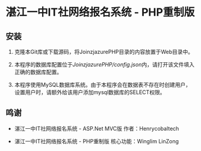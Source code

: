 # 湛江一中IT社网络报名系统 - PHP重制版

## 安装

1. 克隆本Git库或下载源码，将JoinzjazurePHP目录的内容放置于Web目录中。

2. 本程序的数据库配置位于*JoinzjazurePHP/config.json*内，请打开该文件填入正确的数据库配置。

3. 本程序使用MySQL数据库系统。由于本程序会在数据表不存在时创建用户，设置用户时，请额外给该用户添加mysql数据库的SELECT权限。

## 鸣谢
* 湛江一中IT社网络报名系统 - ASP.Net MVC版 作者：Henrycobaltech

* 湛江一中IT社网络报名系统 - PHP重制版 核心功能：Winglim LinZong